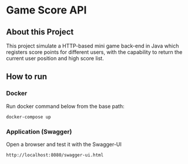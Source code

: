# Game Score API

## About this Project

This project simulate a HTTP-based mini game back-end in Java which registers score points for different
users, with the capability to return the current user position and high score list.

## How to run

### Docker
Run docker command below from the base path:

```
docker-compose up
```

### Application (Swagger)
Open a browser and test it with the Swagger-UI

```
http://localhost:8080/swagger-ui.html
```
